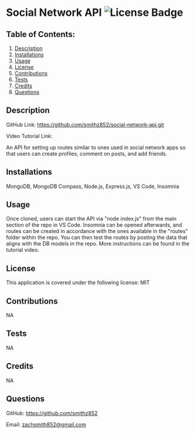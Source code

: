 # Social Network API ![License Badge](https://img.shields.io/badge/License-MIT-blue)
  
## Table of Contents:
  1. [Description](#description)
  2. [Installations](#installations)
  3. [Usage](#usage)
  4. [License](#license)
  5. [Contributions](#contributions)
  6. [Tests](#tests)
  7. [Credits](#credits)
  8. [Questions](#questions)

## Description

GitHub Link: https://github.com/smithz852/social-network-api.git

Video Tutorial Link:

An API for setting up routes similar to ones used in social network apps so that users can create profiles, comment on posts, and add friends.

## Installations

MongoDB, MongoDB Compass, Node.js, Express.js, VS Code, Insomnia

## Usage

Once cloned, users can start the API via "node index.js" from the main section of the repo in VS Code. Insomnia can be opened afterwards, and routes can be created in accordance with the ones available in the "routes" folder within the repo. You can then test the routes by posting the data that aligns with the DB models in the repo. More instructions can be found in the tutorial video.

## License

This application is covered under the following license: MIT

    
## Contributions

NA

## Tests

NA

## Credits

NA

## Questions

GitHub: https://github.com/smithz852
  
Email: zachsmith852@gmail.com

